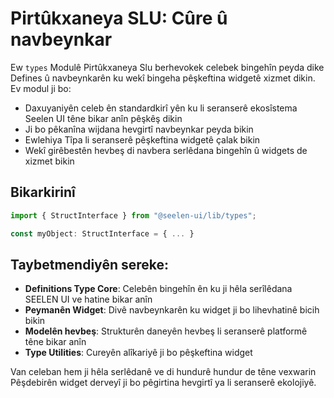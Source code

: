 # **Pirtûkxaneya SLU: Cûre û navbeynkar**

Ew `types` Modulê Pirtûkxaneya Slu berhevokek celebek bingehîn peyda dike
Defines û navbeynkarên ku wekî bingeha pêşkeftina widgetê xizmet dikin. Ev modul
ji bo:

- Daxuyaniyên celeb ên standardkirî yên ku li seranserê ekosîstema Seelen UI
  têne bikar anîn pêşkêş dikin
- Ji bo pêkanîna wijdana hevgirtî navbeynkar peyda bikin
- Ewlehiya Tîpa li seranserê pêşkeftina widgetê çalak bikin
- Wekî girêbestên hevbeş di navbera serlêdana bingehîn û widgets de xizmet bikin

## **Bikarkirinî**

```ts
import { StructInterface } from "@seelen-ui/lib/types";

const myObject: StructInterface = { ... }
```

## **Taybetmendiyên sereke:**

- **Definitions Type Core**: Celebên bingehîn ên ku ji hêla serîlêdana SEELEN UI
  ve hatine bikar anîn
- **Peymanên Widget**: Divê navbeynkarên ku widget ji bo lihevhatinê bicih bikin
- **Modelên hevbeş**: Strukturên daneyên hevbeş li seranserê platformê têne
  bikar anîn
- **Type Utilities**: Cureyên alîkariyê ji bo pêşkeftina widget

Van celeban hem ji hêla serlêdanê ve di hundurê hundur de têne vexwarin
Pêşdebirên widget derveyî ji bo pêgirtina hevgirtî ya li seranserê ekolojiyê.

